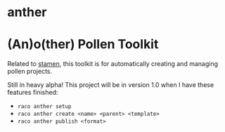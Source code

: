 anther
======

# (An)o(ther) Pollen Toolkit

Related to [stamen](https://github.com/TheJoyfulInquiries/stamen), this toolkit is for automatically creating and managing pollen projects.

Still in heavy alpha! This project will be in version 1.0 when I have these features finished:
- `raco anther setup`
- `raco anther create <name> <parent> <template>`
- `raco anther publish <format>`
